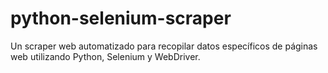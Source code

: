# python-selenium-scraper
Un scraper web automatizado para recopilar datos específicos de páginas web utilizando Python, Selenium y WebDriver.
